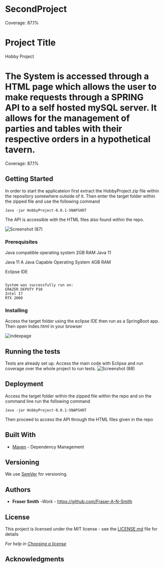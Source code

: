 # SecondProject
Coverage: 87.1%
# Project Title

Hobby Project

The System is accessed through a HTML page which allows the user to make requests through a SPRING API to a self hosted mySQL server.
It allows for the management of parties and tables with their respective orders in a hypothetical tavern.
=======
Coverage: 87.1%

## Getting Started
In order to start the applicateion first extract the HobbyProject.zip file within the repository somewhere outside of it. Then enter the target folder within the zipped file and use the following command 
```
Java -jar HobbyProject-0.0.1-SNAPSHOT
```
The API is accessible with the HTML files also found within the repo.

![Screenshot (87)](https://user-images.githubusercontent.com/90899013/142762942-36cfe793-7f82-4df4-a9bd-69116c41b882.png)

### Prerequisites

Java compatible operating system
2GB RAM
Java 11


Java 11
A Java Capable Operating System
4GB RAM

Eclipse IDE
```

System was successfully run on:
ERAZER DEPUTY P10
Intel I7
RTX 2060

```

### Installing

Access the target folder using the eclipse IDE then run as a SpringBoot app. Then open Index.html in your browser

![indexpage](https://user-images.githubusercontent.com/90899013/142763213-b563c8a3-af6e-4b86-9f37-f5e2a99d4877.png)

## Running the tests

Tests are already set up. Access the main code with Eclipse and run coverage over the whole project to run tests.
![Screenshot (88)](https://user-images.githubusercontent.com/90899013/142763224-26c6b249-7e0c-411e-b54d-86ac55844476.png)

## Deployment

Access the target folder within the zipped file within the repo and on the command line run the following command
```
Java -jar HobbyProject-0.0.1-SNAPSHOT
```

Then proceed to access the API through the HTML files given in the repo

## Built With

* [Maven](https://maven.apache.org/) - Dependency Management

## Versioning

We use [SemVer](http://semver.org/) for versioning.

## Authors
* **Fraser Smith** -*Work* -  https://github.com/Fraser-A-N-Smith


## License

This project is licensed under the MIT license - see the [LICENSE.md](LICENSE.md) file for details 

*For help in [Choosing a license](https://choosealicense.com/)*

## Acknowledgments
